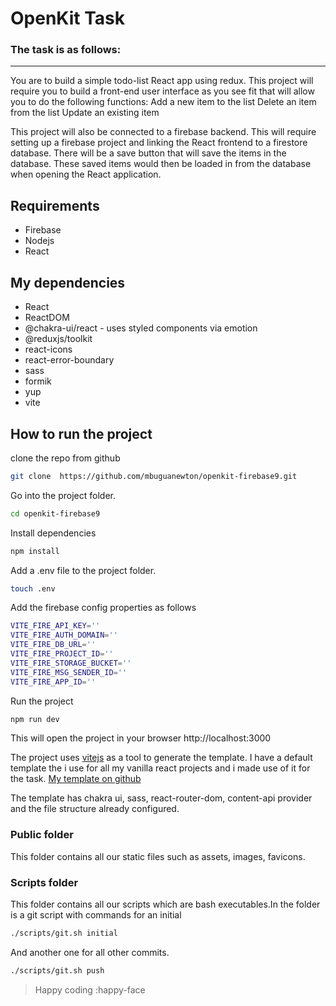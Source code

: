 # OpenKit Task

### The task is as follows:

---

You are to build a simple todo-list React app using redux. This project will require you to build a front-end user interface as you see fit that will allow you to do the following functions:
Add a new item to the list
Delete an item from the list
Update an existing item

This project will also be connected to a firebase backend. This will require setting up a firebase project and linking the React frontend to a firestore database. There will be a save button that will save the items in the database. These saved items would then be loaded in from the database when opening the React application.

## Requirements

-   Firebase
-   Nodejs
-   React

## My dependencies

-   React
-   ReactDOM
-   @chakra-ui/react - uses styled components via emotion
-   @reduxjs/toolkit
-   react-icons
-   react-error-boundary
-   sass
-   formik
-   yup
-   vite

## How to run the project

clone the repo from github

```bash
git clone  https://github.com/mbuguanewton/openkit-firebase9.git
```

Go into the project folder.

```bash
cd openkit-firebase9
```

Install dependencies

```bash
npm install
```

Add a .env file to the project folder.

```bash
touch .env
```

Add the firebase config properties as follows

```bash
VITE_FIRE_API_KEY=''
VITE_FIRE_AUTH_DOMAIN=''
VITE_FIRE_DB_URL=''
VITE_FIRE_PROJECT_ID=''
VITE_FIRE_STORAGE_BUCKET=''
VITE_FIRE_MSG_SENDER_ID=''
VITE_FIRE_APP_ID=''
```

Run the project

```bash
npm run dev
```

This will open the project in your browser http://localhost:3000

The project uses [vitejs](https://vitejs.dev) as a tool to generate the template. I have a default template the i use for all my vanilla react projects and i made use of it for the task. [My template on github](https://github.com/mbuguanewton/fe-template-with-vitejs.git)

The template has chakra ui, sass, react-router-dom, content-api provider and the file structure already configured.

### Public folder
This folder contains all our static files such as assets, images, favicons.

### Scripts folder
This folder contains all our scripts which are bash executables.In the folder is a git script with commands for an initial

```bash
./scripts/git.sh initial
```

And another one for all other commits.
    
```bash
./scripts/git.sh push
```

> Happy coding :happy-face
